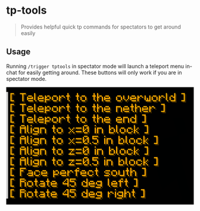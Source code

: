# tp-tools
> Provides helpful quick tp commands for spectators to get around easily

## Usage

Running `/trigger tptools` in spectator mode will launch a teleport menu in-chat for easily getting around. These buttons will only work if you are in spectator mode.

![Screenshot of tp-tools](imgs/in-game.png)
